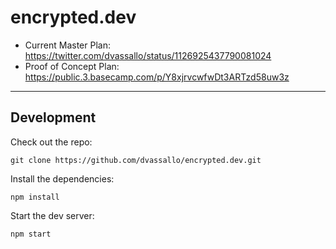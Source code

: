 # encrypted.dev

- Current Master Plan: https://twitter.com/dvassallo/status/1126925437790081024
- Proof of Concept Plan: https://public.3.basecamp.com/p/Y8xjrvcwfwDt3ARTzd58uw3z

---

## Development

Check out the repo:

```
git clone https://github.com/dvassallo/encrypted.dev.git
```

Install the dependencies:

```
npm install
```

Start the dev server:

```
npm start
```
